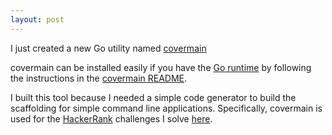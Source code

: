```yaml
---
layout: post
---
```


I just created a new Go utility named [covermain](https://github.com/vaskoz/covermain)

covermain can be installed easily if you have the [Go runtime](https://golang.org/doc/install) by following the instructions in the [covermain README](https://github.com/vaskoz/covermain).

I built this tool because I needed a simple code generator to build the scaffolding for simple command line applications. Specifically, covermain is used for the [HackerRank](https://www.hackerrank.com) challenges I solve [here](https://github.com/vaskoz/hackerrank-go).
